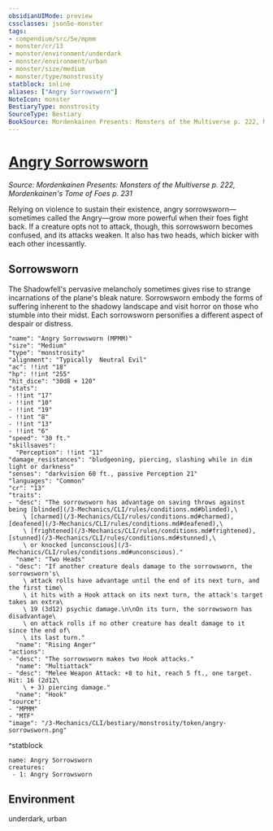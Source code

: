 ```yaml
---
obsidianUIMode: preview
cssclasses: json5e-monster
tags:
- compendium/src/5e/mpmm
- monster/cr/13
- monster/environment/underdark
- monster/environment/urban
- monster/size/medium
- monster/type/monstrosity
statblock: inline
aliases: ["Angry Sorrowsworn"]
NoteIcon: monster
BestiaryType: monstrosity
SourceType: Bestiary
BookSource: Mordenkainen Presents: Monsters of the Multiverse p. 222, Mordenkainen's Tome of Foes p. 231
---
```

# [Angry Sorrowsworn](3-Mechanics\CLI\bestiary\monstrosity/angry-sorrowsworn-mpmm.md)
*Source: Mordenkainen Presents: Monsters of the Multiverse p. 222, Mordenkainen's Tome of Foes p. 231*  

Relying on violence to sustain their existence, angry sorrowsworn—sometimes called the Angry—grow more powerful when their foes fight back. If a creature opts not to attack, though, this sorrowsworn becomes confused, and its attacks weaken. It also has two heads, which bicker with each other incessantly.

## Sorrowsworn

The Shadowfell's pervasive melancholy sometimes gives rise to strange incarnations of the plane's bleak nature. Sorrowsworn embody the forms of suffering inherent to the shadowy landscape and visit horror on those who stumble into their midst. Each sorrowsworn personifies a different aspect of despair or distress.

```statblock
"name": "Angry Sorrowsworn (MPMM)"
"size": "Medium"
"type": "monstrosity"
"alignment": "Typically  Neutral Evil"
"ac": !!int "18"
"hp": !!int "255"
"hit_dice": "30d8 + 120"
"stats":
- !!int "17"
- !!int "10"
- !!int "19"
- !!int "8"
- !!int "13"
- !!int "6"
"speed": "30 ft."
"skillsaves":
  "Perception": !!int "11"
"damage_resistances": "bludgeoning, piercing, slashing while in dim light or darkness"
"senses": "darkvision 60 ft., passive Perception 21"
"languages": "Common"
"cr": "13"
"traits":
- "desc": "The sorrowsworn has advantage on saving throws against being [blinded](/3-Mechanics/CLI/rules/conditions.md#blinded),\
    \ [charmed](/3-Mechanics/CLI/rules/conditions.md#charmed), [deafened](/3-Mechanics/CLI/rules/conditions.md#deafened),\
    \ [frightened](/3-Mechanics/CLI/rules/conditions.md#frightened), [stunned](/3-Mechanics/CLI/rules/conditions.md#stunned),\
    \ or knocked [unconscious](/3-Mechanics/CLI/rules/conditions.md#unconscious)."
  "name": "Two Heads"
- "desc": "If another creature deals damage to the sorrowsworn, the sorrowsworn's\
    \ attack rolls have advantage until the end of its next turn, and the first time\
    \ it hits with a Hook attack on its next turn, the attack's target takes an extra\
    \ 19 (3d12) psychic damage.\n\nOn its turn, the sorrowsworn has disadvantage\
    \ on attack rolls if no other creature has dealt damage to it since the end of\
    \ its last turn."
  "name": "Rising Anger"
"actions":
- "desc": "The sorrowsworn makes two Hook attacks."
  "name": "Multiattack"
- "desc": "Melee Weapon Attack: +8 to hit, reach 5 ft., one target. Hit: 16 (2d12\
    \ + 3) piercing damage."
  "name": "Hook"
"source":
- "MPMM"
- "MTF"
"image": "/3-Mechanics/CLI/bestiary/monstrosity/token/angry-sorrowsworn.png"
```
^statblock

```encounter-table
name: Angry Sorrowsworn
creatures:
 - 1: Angry Sorrowsworn
```

## Environment

underdark, urban